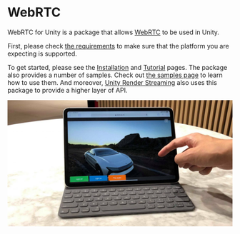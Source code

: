 # WebRTC 

WebRTC for Unity is a package that allows [WebRTC](https://webrtc.org) to be used in Unity. 

First, please check [the requirements](requirements.md) to make sure that the platform you are expecting is supported.

To get started, please see the [Installation](install.md) and [Tutorial](tutorial.md) pages. The package also provides a number of samples. Check out [the samples page](sample.md) to learn how to use them. And moreover, [Unity Render Streaming](https://docs.unity3d.com/Packages/com.unity.renderstreaming@latest) also uses this package to provide a higher layer of API.

![WebRTC header](images/webrtc_header.png)